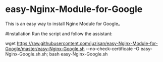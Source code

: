 # easy-Nginx-Module-for-Google

This is an easy way to install Nginx Module for Google。

#Installation
Run the script and follow the assistant:

wget https://raw.githubusercontent.com/juzisan/easy-Nginx-Module-for-Google/master/easy-Nginx-Google.sh --no-check-certificate -O easy-Nginx-Google.sh.sh; bash easy-Nginx-Google.sh
